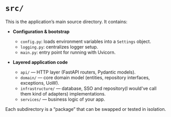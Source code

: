 # `src/`

This is the application’s main source directory. It contains:

- **Configuration & bootstrap**  
  - `config.py`: loads environment variables into a `Settings` object.  
  - `logging.py`: centralizes logger setup.  
  - `main.py`: entry point for running with Uvicorn.

- **Layered application code**  
  - `api/` — HTTP layer (FastAPI routers, Pydantic models).  
  - `domain/` — core domain model (entities, repository interfaces, exceptions, UoW).  
  - `infrastructure/` — database, SSO and repository(I would've call them kind of adapters) implementations.  
  - `services/` — business logic of your app.

Each subdirectory is a “package” that can be swapped or tested in isolation.


